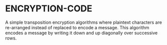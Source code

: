# ENCRYPTION-CODE
A simple transposition encryption algorithms where plaintext characters are re-arranged instead of replaced to encode a message. This algorithm encodes a message by writing it down and up diagonally over successive rows.
